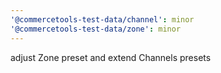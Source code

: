 ```yaml
---
'@commercetools-test-data/channel': minor
'@commercetools-test-data/zone': minor
---
```


adjust Zone preset and extend Channels presets
